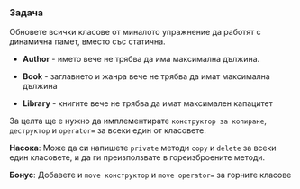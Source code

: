 ### Задача

Обновете всички класове от миналото упражнение да работят с динамична памет, вместо със статична.

- **Author** - името вече не трябва да има максимална дължина.
  
- **Book** - заглавието и жанра вече не трябва да имат максимална дължина

- **Library** - книгите вече не трябва да имат максимален капацитет

За целта ще е нужно да имплементирате `конструктор за копиране`, `деструктор` и `operator=` за всеки един от класовете.

**Насока**: Може да си напишете `private` методи `copy` и `delete` за всеки един класовете, и да ги преизползвате в гореизброените методи.


**Бонус**: Добавете и `move конструктор` и `move operator=` за горните класове
